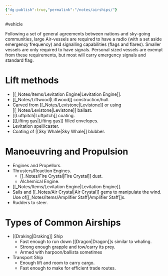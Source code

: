 ```yaml
---
{"dg-publish":true,"permalink":"/notes/airships/"}
---
```


#vehicle

Following a set of general agreements between nations and sky-going communities, large Air-vessels are required to have a radio (with a set aside emergency frequency) and signalling capabilities (flags and flares). Smaller vessels are only required to have signals. Personal sized vessels are exempt from these requirements, but most will carry emergency signals and standard flag.

# Lift methods
- [[_Notes/Items/Levitation Engine\|Levitation Engine]].
- [[_Notes/Liftwood\|Liftwood]] construction/hull.
- Carved from [[_Notes/Levistone\|Levistone]] or using [[_Notes/Levistone\|Levistone]] ballast.
- [[Luftpitch\|Luftpitch]] coating.
- [[Lifting gas\|Lifting gas]] filled envelopes.
- Levitation spell/caster.
- Coating of [[Sky Whale\|Sky Whale]] blubber.

# Manoeuvring  and Propulsion
- Engines and Propellors.
- Thrusters/Reaction Engines.
	- [[_Notes/Fire Crystal\|Fire Crystal]] dust.
	- Alchemical Engine.
- [[_Notes/Items/Levitation Engine\|Levitation Engine]].
- Sails and [[_Notes/Air Crystal\|Air Crystal]] gems to manipulate the wind. Use of[[_Notes/Items/Amplifier Staff\|Amplifier Staff]]s.
- Rudders to steer.

# Types of Common Airships
- [[Draking\|Draking]] Ship
	- Fast enough to run down [[Dragon\|Dragon]]s similar to whaling. 
	- Strong enough grapple and tow/carry its prey.
	- Armed with harpoon/ballista sometimes
- Transport Ship
	- Enough lift and room to carry cargo.
	- Fast enough to make for efficient trade routes.

